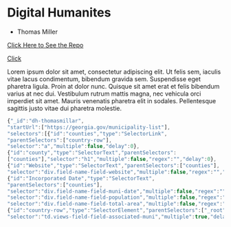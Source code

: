 # Digital Humanites
* Thomas Miller

[Click Here to See the Repo](https://github.com/ThomasMillerJ/dh1-first-assignment)

[Click](https://www.youtube.com/watch?v=oHg5SJYRHA0)

Lorem ipsum dolor sit amet, consectetur adipiscing elit. Ut felis sem, iaculis vitae lacus condimentum, bibendum gravida sem. Suspendisse eget pharetra ligula. Proin at dolor nunc. Quisque sit amet erat et felis bibendum varius at nec dui. Vestibulum rutrum mattis magna, nec vehicula orci imperdiet sit amet. Mauris venenatis pharetra elit in sodales. Pellentesque sagittis justo vitae dui pharetra molestie.

```javascript
{"_id":"dh-thomasmillar",
"startUrl":["https://georgia.gov/municipality-list"],
"selectors":[{"id":"counties","type":"SelectorLink",
"parentSelectors":["country-row"],
"selector":"a","multiple":false,"delay":0},
{"id":"county","type":"SelectorText","parentSelectors":
["counties"],"selector":"h1","multiple":false,"regex":"","delay":0},
{"id":"Website","type":"SelectorText","parentSelectors":["counties"],
"selector":"div.field-name-field-website","multiple":false,"regex":"","delay":0},
{"id":"Incorporated Date","type":"SelectorText",
"parentSelectors":["counties"],
"selector":"div.field-name-field-muni-date","multiple":false,"regex":"","delay":0},{"id":"Population","type":"SelectorText","parentSelectors":["counties"],
"selector":"div.field-name-field-population","multiple":false,"regex":"","delay":0},{"id":"Total Area ","type":"SelectorText","parentSelectors":["counties"],
"selector":"div.field-name-field-total-area","multiple":false,"regex":"","delay":0},
{"id":"country-row","type":"SelectorElement","parentSelectors":["_root"],
"selector":"td.views-field-field-associated-muni","multiple":true,"delay":0}]}
```

